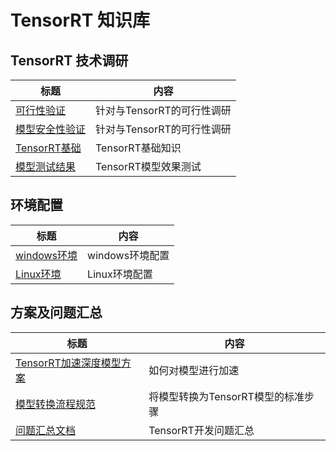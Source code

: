 # TensorRT 知识库

## TensorRT 技术调研
| 标题                   | 内容                              |
| ---------------------- |  --------------------------------- | 
| [可行性验证](./doc/FeasibilityAnalysis.md) | 针对与TensorRT的可行性调研  | 
| [模型安全性验证](./doc/EngineSecurity.md) | 针对与TensorRT的可行性调研  |
| [TensorRT基础](./doc/TensorRTBasics.md) |  TensorRT基础知识 |
| [模型测试结果](./doc/TrtModelTest.md) |  TensorRT模型效果测试 |

## 环境配置
| 标题                   | 内容                              |
| ---------------------- |  --------------------------------- | 
| [windows环境](./doc/WindowsWorkingEnvironment.md) |  windows环境配置 |
| [Linux环境](./doc/LinuxWorkingEnvironment.md) | Linux环境配置  |


## 方案及问题汇总
| 标题                   | 内容                              |
| ---------------------- |  --------------------------------- | 
| [TensorRT加速深度模型方案](./doc/TrtSpeedUp.md)|  如何对模型进行加速 |
| [模型转换流程规范](./doc/ModelTransformation.md) | 将模型转换为TensorRT模型的标准步骤 |
| [问题汇总文档](./doc/TRTQuestion.md) | TensorRT开发问题汇总 |
